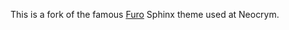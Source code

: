 This is a fork of the famous [Furo][1] Sphinx theme used
at Neocrym.

[1]: https://github.com/pradyunsg/furo
